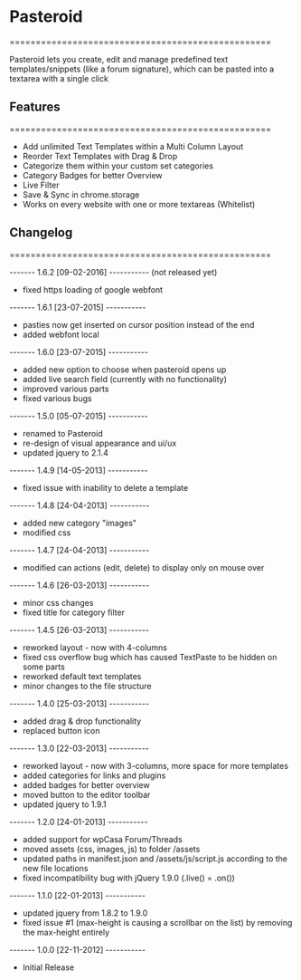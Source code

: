 # Pasteroid #
==================================================

Pasteroid lets you create, edit and manage predefined text templates/snippets (like a forum signature), which can be pasted into a textarea with a single click


## Features ##
==================================================

- Add unlimited Text Templates within a Multi Column Layout
- Reorder Text Templates with Drag & Drop
- Categorize them within your custom set categories
- Category Badges for better Overview
- Live Filter
- Save & Sync in chrome.storage
- Works on every website with one or more textareas (Whitelist)

## Changelog ##
==================================================

------- 1.6.2 [09-02-2016] ----------- (not released yet)
* fixed https loading of google webfont

------- 1.6.1 [23-07-2015] -----------
* pasties now get inserted on cursor position instead of the end
* added webfont local

------- 1.6.0 [23-07-2015] -----------
* added new option to choose when pasteroid opens up
* added live search field (currently with no functionality)
* improved various parts
* fixed various bugs

------- 1.5.0 [05-07-2015] -----------
* renamed to Pasteroid
* re-design of visual appearance and ui/ux
* updated jquery to 2.1.4

------- 1.4.9 [14-05-2013] -----------
* fixed issue with inability to delete a template



------- 1.4.8 [24-04-2013] -----------
* added new category "images"
* modified css



------- 1.4.7 [24-04-2013] -----------
* modified can actions (edit, delete) to display only on mouse over



------- 1.4.6 [26-03-2013] -----------
* minor css changes
* fixed title for category filter



------- 1.4.5 [26-03-2013] -----------
* reworked layout - now with 4-columns
* fixed css overflow bug which has caused TextPaste to be hidden on some parts
* reworked default text templates
* minor changes to the file structure



------- 1.4.0 [25-03-2013] -----------
* added drag & drop functionality
* replaced button icon



------- 1.3.0 [22-03-2013] -----------
* reworked layout - now with 3-columns, more space for more templates
* added categories for links and plugins
* added badges for better overview
* moved button to the editor toolbar
* updated jquery to 1.9.1



------- 1.2.0 [24-01-2013] -----------
* added support for wpCasa Forum/Threads
* moved assets (css, images, js) to folder /assets
* updated paths in manifest.json and /assets/js/script.js according to the new file locations
* fixed incompatibility bug with jQuery 1.9.0 (.live() = .on())



------- 1.1.0 [22-01-2013] -----------
* updated jquery from 1.8.2 to 1.9.0
* fixed issue #1 (max-height is causing a scrollbar on the list) by removing the max-height entirely



------- 1.0.0 [22-11-2012] -----------
* Initial Release

